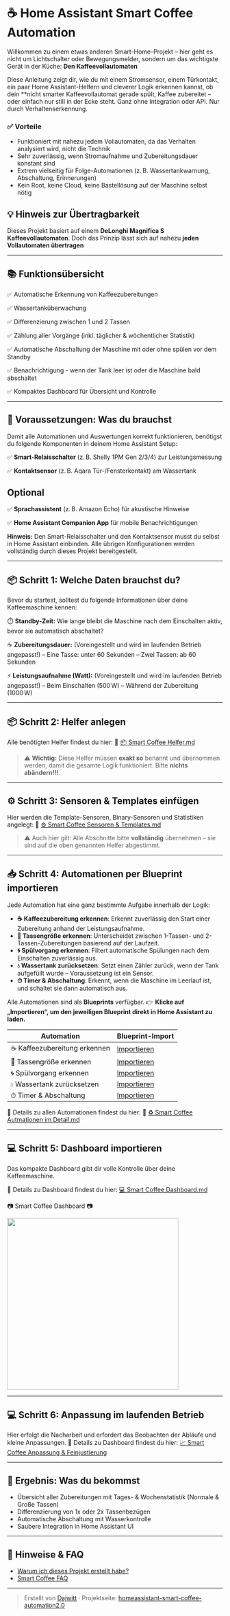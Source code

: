# ☕ Home Assistant Smart Coffee Automation 

Willkommen zu einem etwas anderen Smart-Home-Projekt – hier geht es nicht um Lichtschalter oder Bewegungsmelder, sondern um das wichtigste Gerät in der Küche: **Den Kaffeevollautomaten**

Diese Anleitung zeigt dir, wie du mit einem Stromsensor, einem Türkontakt, ein paar Home Assistant-Helfern und cleverer Logik erkennen kannst, ob dein **nicht smarter Kaffeevollautomat gerade spült, Kaffee zubereitet – oder einfach nur still in der Ecke steht. Ganz ohne Integration oder API. Nur durch Verhaltenserkennung.

### ✅ Vorteile

- Funktioniert mit nahezu jedem Vollautomaten, da das Verhalten analysiert wird, nicht die Technik
- Sehr zuverlässig, wenn Stromaufnahme und Zubereitungsdauer konstant sind
- Extrem vielseitig für Folge-Automationen (z. B. Wassertankwarnung, Abschaltung, Erinnerungen)
- Kein Root, keine Cloud, keine Bastellösung auf der Maschine selbst nötig

 ## 💡 Hinweis zur Übertragbarkeit

Dieses Projekt basiert auf einem **DeLonghi Magnifica S Kaffeevollautomaten**. Doch das Prinzip lässt sich auf nahezu **jeden Vollautomaten übertragen**

---

## 📚 Funktionsübersicht

 ✅ Automatische Erkennung von Kaffeezubereitungen  

 ✅ Wassertanküberwachung  
 
 ✅ Differenzierung zwischen 1 und 2 Tassen  
 
 ✅ Zählung aller Vorgänge (inkl. täglicher & wöchentlicher Statistik)  
 
 ✅ Automatische Abschaltung der Maschine mit oder ohne spülen vor dem Standby  

 ✅ Benachrichtigung - wenn der Tank leer ist oder die Maschine bald abschaltet  
 
 ✅ Kompaktes Dashboard für Übersicht und Kontrolle

---

## 🔧 **Voraussetzungen: Was du brauchst**

Damit alle Automationen und Auswertungen korrekt funktionieren, benötigst du folgende Komponenten in deinem Home Assistant Setup:

✅ **Smart-Relaisschalter** (z. B. Shelly 1PM Gen 2/3/4) zur Leistungsmessung

✅ **Kontaktsensor** (z. B. Aqara Tür-/Fensterkontakt) am Wassertank

## **Optional**

✅ **Sprachassistent** (z. B. Amazon Echo) für akustische Hinweise

✅ **Home Assistant Companion App** für mobile Benachrichtigungen

**Hinweis:** Den Smart-Relaisschalter und den Kontaktsensor musst du selbst in Home Assistant einbinden. Alle übrigen Konfigurationen werden vollständig durch dieses Projekt bereitgestellt.

---

## 📦 **Schritt 1: Welche Daten brauchst du?**

Bevor du startest, solltest du folgende Informationen über deine Kaffeemaschine kennen:

⏱️ **Standby-Zeit:** Wie lange bleibt die Maschine nach dem Einschalten aktiv, bevor sie automatisch abschaltet?

☕ **Zubereitungsdauer:** (Voreingestellt und wird im laufenden Betrieb angepasst!)
– Eine Tasse: unter 60 Sekunden 
– Zwei Tassen: ab 60 Sekunden

⚡ **Leistungsaufnahme (Watt):** (Voreingestellt und wird im laufenden Betrieb angepasst!)
– Beim Einschalten (500 W)
– Während der Zubereitung (1000 W)

---

## 📦 Schritt 2: Helfer anlegen

Alle benötigten Helfer findest du hier:
📄 [📦 Smart Coffee Helfer.md](https://github.com/Dajwitt/homeassistant-smart-coffee-automation2.0/blob/main/%F0%9F%93%A6%20Smart%20Coffee%20Helfer.md)

> ⚠️ **Wichtig:** Diese Helfer müssen **exakt so** benannt und übernommen werden, damit die gesamte Logik funktioniert. Bitte **nichts abändern!!!**.

---

## ⚙ Schritt 3: Sensoren & Templates einfügen

Hier werden die Template-Sensoren, Binary-Sensoren und Statistiken angelegt:
📄 [⚙ Smart Coffee Sensoren & Templates.md](https://github.com/Dajwitt/homeassistant-smart-coffee-automation2.0/blob/main/%E2%9A%99%20Smart%20Coffee%20Sensoren%20%26%20Templates.md)

> ⚠️ Auch hier gilt: Alle Abschnitte bitte **vollständig** übernehmen – sie sind auf die oben genannten Helfer abgestimmt.

---

## 📥 Schritt 4: Automationen per Blueprint importieren

Jede Automation hat eine ganz bestimmte Aufgabe innerhalb der Logik:

* **☕ Kaffeezubereitung erkennen**: Erkennt zuverlässig den Start einer Zubereitung anhand der Leistungsaufnahme.
* **🍵 Tassengröße erkennen**: Unterscheidet zwischen 1-Tassen- und 2-Tassen-Zubereitungen basierend auf der Laufzeit.
* **🌀 Spülvorgang erkennen**: Filtert automatische Spülungen nach dem Einschalten zuverlässig aus.
* **💧 Wassertank zurücksetzen**: Setzt einen Zähler zurück, wenn der Tank aufgefüllt wurde – Voraussetzung ist ein Sensor.
* **⏱ Timer & Abschaltung**: Erkennt, wenn die Maschine im Leerlauf ist, und schaltet sie dann automatisch aus.

Alle Automationen sind als **Blueprints** verfügbar.
👉 **Klicke auf „Importieren“, um den jeweiligen Blueprint direkt in Home Assistant zu laden.**

| Automation                   | Blueprint-Import                                                                                                                                                                                                   |
| ---------------------------- | ------------------------------------------------------------------------------------------------------------------------------------------------------------------------------------------------------------------ |
| ☕ Kaffeezubereitung erkennen | [Importieren](https://my.home-assistant.io/redirect/blueprint_import/?blueprint_url=https%3A%2F%2Fgist.github.com%2FDajwitt%2F742f2a1b079aafa4c80e378e42038555) |
| 🍵 Tassengröße erkennen      | [Importieren](https://my.home-assistant.io/redirect/blueprint_import/?blueprint_url=https%3A%2F%2Fgist.github.com%2FDajwitt%2F9e9aa8203902c0265c80f30f64cc5911)    |
| 🌀 Spülvorgang erkennen      | [Importieren](https://my.home-assistant.io/redirect/blueprint_import/?blueprint_url=https%3A%2F%2Fgist.github.com%2FDajwitt%2F7b47fb55c00832db02cb799baef7181f%2Fedit)      |
| 💧 Wassertank zurücksetzen   | [Importieren](https://my.home-assistant.io/redirect/blueprint_import/?blueprint_url=https%3A%2F%2Fgist.github.com%2FDajwitt%2F70d522b2e358cca27c41e225abe3b458)     |
| ⏱ Timer & Abschaltung        | [Importieren](https://my.home-assistant.io/redirect/blueprint_import/?blueprint_url=https%3A%2F%2Fgist.github.com%2FDajwitt%2F5382905d489eb4275bd5b57c16ff1849)      |

📑 Details zu allen Automationen findest du hier:
📄 [♻️ Smart Coffee Autmationen im Detail.md](https://github.com/Dajwitt/homeassistant-smart-coffee-automation2.0/blob/main/%E2%99%BB%EF%B8%8F%20Smart%20Coffee%20Autmationen%20im%20Detail.md)

---

## 💻 Schritt 5: Dashboard importieren

Das kompakte Dashboard gibt dir volle Kontrolle über deine Kaffeemaschine.

📑 Details zu Dashboard findest du hier: [💻 Smart Coffee Dashboard.md](https://github.com/Dajwitt/homeassistant-smart-coffee-automation2.0/blob/main/%F0%9F%92%BB%20Smart%20Coffee%20Dashboard.md)

📷 Smart Coffee Dashboard 📷


<img src="https://github.com/Dajwitt/dajwitt_workplace2/blob/main/Screenshot%202025-06-29%2020.51.34.png" width="400"/>

---

## 💻 Schritt 6: Anpassung im laufenden Betrieb

Hier erfolgt die Nacharbeit und erfordert das Beobachten der Abläufe und kleine Anpassungen. 📑 Details zu Dashboard findest du hier:  [📈 Smart Coffee Anpassung & Feinjustierung](https://github.com/Dajwitt/homeassistant-smart-coffee-automation2.0/blob/main/%F0%9F%93%88%20Smart%20Coffee%20Anpassung%20%26%20Feinjustierung.md)

---

## 🧪 Ergebnis: Was du bekommst

* Übersicht aller Zubereitungen mit Tages- & Wochenstatistik (Normale & Große Tassen)
* Differenzierung von 1x oder 2x Tassenbezügen
* Automatische Abschaltung mit Wasserkontrolle
* Saubere Integration in Home Assistant UI

---

## 💬 Hinweise & FAQ

* [Warum ich dieses Projekt erstellt habe?](https://github.com/Dajwitt/homeassistant-smart-coffee-automation2.0/blob/main/%E2%9D%94%20Warum%20diese%20Projekt.md)
* [Smart Coffee FAQ](https://github.com/Dajwitt/homeassistant-smart-coffee-automation2.0/blob/main/%F0%9F%92%AC%20Smart%20Coffee%20FAQ.md)


---

> Erstellt von [Dajwitt](https://github.com/Dajwitt) · Projektseite: [homeassistant-smart-coffee-automation2.0](https://github.com/Dajwitt/homeassistant-smart-coffee-automation2.0)
